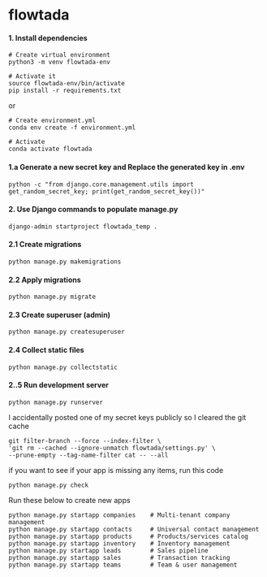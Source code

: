 # flowtada



#### 1. Install dependencies
```
# Create virtual environment
python3 -m venv flowtada-env

# Activate it
source flowtada-env/bin/activate
pip install -r requirements.txt
```
or 
```
# Create environment.yml
conda env create -f environment.yml

# Activate
conda activate flowtada
```

#### 1.a Generate a new secret key and Replace the generated key in .env
```
python -c "from django.core.management.utils import get_random_secret_key; print(get_random_secret_key())"
```
#### 2. Use Django commands to populate manage.py
```
django-admin startproject flowtada_temp .
```
#### 2.1 Create migrations
```
python manage.py makemigrations
```
#### 2.2 Apply migrations
```
python manage.py migrate
```

#### 2.3 Create superuser (admin)
```
python manage.py createsuperuser
```
#### 2.4 Collect static files
```
python manage.py collectstatic
```
#### 2..5 Run development server
```
python manage.py runserver
```


I accidentally posted one of my secret keys publicly so I cleared the git cache
```
git filter-branch --force --index-filter \
'git rm --cached --ignore-unmatch flowtada/settings.py' \
--prune-empty --tag-name-filter cat -- --all
```

if you want to see if your app is missing any items, run this code
```
python manage.py check
```

Run these below to create new apps
```
python manage.py startapp companies    # Multi-tenant company management
python manage.py startapp contacts     # Universal contact management  
python manage.py startapp products     # Products/services catalog
python manage.py startapp inventory    # Inventory management
python manage.py startapp leads        # Sales pipeline
python manage.py startapp sales        # Transaction tracking
python manage.py startapp teams        # Team & user management
```